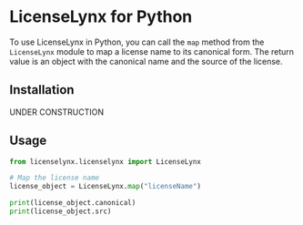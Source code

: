 # LicenseLynx for Python

To use LicenseLynx in Python, you can call the ``map`` method from the ``LicenseLynx`` module to map a license name to its canonical form.
The return value is an object with the canonical name and the source of the license.

## Installation

UNDER CONSTRUCTION 

## Usage

```python
from licenselynx.licenselynx import LicenseLynx

# Map the license name
license_object = LicenseLynx.map("licenseName")

print(license_object.canonical)
print(license_object.src)
```
